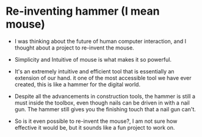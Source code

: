 # Re-inventing hammer (I mean mouse)

- I was thinking about the future of human computer interaction, and I thought about a project to re-invent the mouse.

- Simplicity and Intuitive of mouse is what makes it so powerful.

- It's an extremely intuitive and efficient tool that is essentially an extension of our hand. it one of the most accessible tool we have ever created, this is like a hammer for the digital world.

- Despite all the advancements in construction tools, the hammer is still a must inside the toolbox, even though nails can be driven in with a nail gun. The hammer still gives you the finishing touch that a nail gun can't.
  
- So is it even possible to re-invent the mouse?, I am not sure how effective it would be, but it sounds like a fun project to work on.